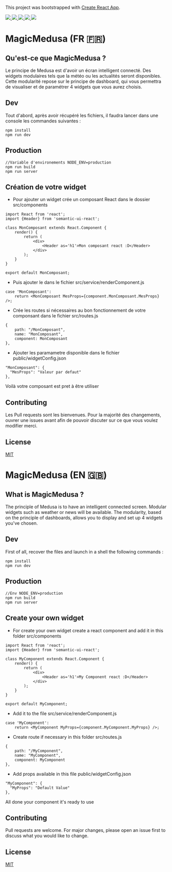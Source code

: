 This project was bootstrapped with [Create React App](https://github.com/facebook/create-react-app).
<p>
    <a href="https://github.com/SBrendan/MagicMedusa/graphs/contributors" alt="Contributors">
        <img src="https://img.shields.io/github/contributors/SBrendan/MagicMedusa" />
    </a>
        <a href="https://github.com/SBrendan/MagicMedusa/issues" alt="Issues">
        <img src="https://img.shields.io/bitbucket/issues-raw/SBrendan/MagicMedusa" />
    </a>
    </a>
        <a href="https://github.com/SBrendan/MagicMedusa/pulls" alt="Pull requests">
        <img src="https://img.shields.io/bitbucket/pr-raw/SBrendan/MagicMedusa" />
    </a>
    </a>
        <a href="#" alt="Repo size">
        <img src="https://img.shields.io/github/repo-size/SBrendan/MagicMedusa" />
    </a>
        </a>
        <a href="#" alt="License">
        <img src="https://img.shields.io/github/license/SBrendan/MagicMedusa" />
    </a>
</p> 

# MagicMedusa (FR 🇫🇷)
## Qu'est-ce que MagicMedusa ? 
Le principe de Medusa est d'avoir un écran intelligent connecté.
Des widgets modulaires tels que la météo ou les actualités seront disponibles. Cette modularité repose sur le principe de dashboard, qui vous permettra de visualiser et de paramétrer 4 widgets que vous aurez choisis.

## Dev
Tout d'abord, après avoir récupéré les fichiers, il faudra lancer dans une console les commandes suivantes :
```
npm install
npm run dev
```

## Production
```
//Variable d'environements NODE_ENV=production
npm run build
npm run server
```

## Création de votre widget
- Pour ajouter un widget crée un composant React dans le dossier src/components
```
import React from 'react';
import {Header} from 'semantic-ui-react';

class MonComposant extends React.Component {
    render() {
        return (
            <div>
                <Header as='h1'>Mon composant react :D</Header>
            </div>
        );
    }
}

export default MonComposant;
```
- Puis ajouter le dans le fichier src/service/renderComponent.js
```
case 'MonComposant':
    return <MonComposant MesProps={component.MonComposant.MesProps} />;
```
- Crée les routes si nécessaires au bon fonctionnement de votre componsant dans le fichier src/routes.js
```
{
    path: "/MonComposant",
    name: "MonComposant",
    component: MonComposant
},
```
- Ajouter les paramametre disponible dans le fichier public/widgetConfig.json
```
"MonComposant": {
  "MesProps": "Valeur par defaut"
},
```
Voilà votre composant est pret à être utiliser

## Contributing
Les Pull requests sont les bienvenues. Pour la majorité des changements, ouvrer une issues avant afin de pouvoir discuter sur ce que vous voulez modifier merci.

## License
[MIT](https://choosealicense.com/licenses/mit/)

# MagicMedusa (EN 🇬🇧)
## What is MagicMedusa ?
The principle of Medusa is to have an intelligent connected screen.
Modular widgets such as weather or news will be available. The modularity, based on the principle of dashboards, allows you to display and set up 4 widgets you've chosen.

## Dev
First of all, recover the files and launch in a shell the following commands :
```
npm install
npm run dev
```

## Production
```
//Env NODE_ENV=production
npm run build
npm run server
```

## Create your own widget
- For create your own widget create a react component and add it in this folder src/components
```
import React from 'react';
import {Header} from 'semantic-ui-react';

class MyComponent extends React.Component {
    render() {
        return (
            <div>
                <Header as='h1'>My Component react :D</Header>
            </div>
        );
    }
}

export default MyComponent;
```
- Add it to the file src/service/renderComponent.js
```
case 'MyComponent':
    return <MyComponent MyProps={component.MyComponent.MyProps} />;
```
- Create route if necessary in this folder src/routes.js
```
{
    path: "/MyComponent",
    name: "MyComponent",
    component: MyComponent
},
```
- Add props available in this file public/widgetConfig.json
```
"MyComponent": {
  "MyProps": "Default Value"
},
```
All done your component it's ready to use

## Contributing
Pull requests are welcome. For major changes, please open an issue first to discuss what you would like to change.

## License
[MIT](https://choosealicense.com/licenses/mit/)
